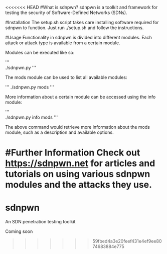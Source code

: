 <<<<<<< HEAD
#What is sdnpwn? 
sdnpwn is a toolkit and framework for testing the security of Software-Defined Networks (SDNs).

#Installation
The setup.sh script takes care installing software required for sdnpwn to function. Just run ./setup.sh and follow the instructions.

#Usage
Functionality in sdnpwn is divided into different modules. Each attack or attack type is available from a certain module.
  
Modules can be executed like so:

'''  
./sdnpwn.py <module name> <module options>
'''
 
The mods module can be used to list all available modules:
  
'''
./sdnpwn.py mods
'''
  
More information about a certain module can be accessed using the info module:

'''  
./sdnpwn.py info mods
'''

The above command would retrieve more information about the mods module, such as a description and available options.

#Further Information
Check out https://sdnpwn.net for articles and tutorials on using various sdnpwn modules and the attacks they use.
=======
# sdnpwn
An SDN penetration testing toolkit


Coming soon
>>>>>>> 59fbed4a3e20feef431e4ef9ee8074683884e775
